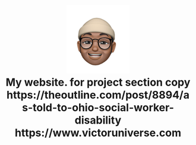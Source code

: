 <h1 align="center">
     <br>
        <a href="https://www.victoruniverse.com"><img src="https://raw.githubusercontent.com/cs50victor/personalwebsite/master/src/Assets/face.png" alt="my logo" width="170"></a>
    <br>
     My website.
     for project section copy https://theoutline.com/post/8894/as-told-to-ohio-social-worker-disability
    <br>
     https://www.victoruniverse.com
</h1>
